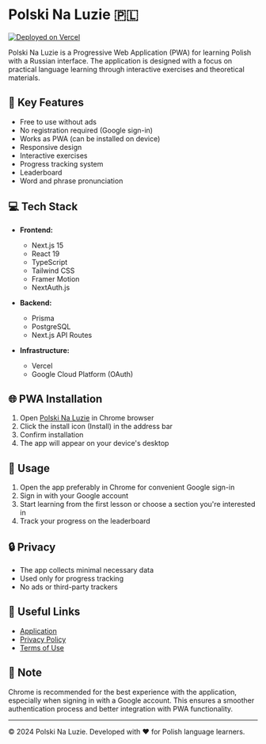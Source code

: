 # Polski Na Luzie 🇵🇱

[![Deployed on Vercel](https://img.shields.io/badge/Deployed%20on-Vercel-black.svg)](https://polski-na-luzie.vercel.app/)

Polski Na Luzie is a Progressive Web Application (PWA) for learning Polish with a Russian interface. The application is designed with a focus on practical language learning through interactive exercises and theoretical materials.

## 🚀 Key Features

- Free to use without ads
- No registration required (Google sign-in)
- Works as PWA (can be installed on device)
- Responsive design
- Interactive exercises
- Progress tracking system
- Leaderboard
- Word and phrase pronunciation

## 💻 Tech Stack

- **Frontend:**
  - Next.js 15
  - React 19
  - TypeScript
  - Tailwind CSS
  - Framer Motion
  - NextAuth.js

- **Backend:**
  - Prisma
  - PostgreSQL
  - Next.js API Routes

- **Infrastructure:**
  - Vercel
  - Google Cloud Platform (OAuth)

## 🌐 PWA Installation

1. Open [Polski Na Luzie](https://polski-na-luzie.vercel.app/) in Chrome browser
2. Click the install icon (Install) in the address bar
3. Confirm installation
4. The app will appear on your device's desktop

## 📱 Usage

1. Open the app preferably in Chrome for convenient Google sign-in
2. Sign in with your Google account
3. Start learning from the first lesson or choose a section you're interested in
4. Track your progress on the leaderboard

## 🔒 Privacy

- The app collects minimal necessary data
- Used only for progress tracking
- No ads or third-party trackers

## 🔗 Useful Links

- [Application](https://polski-na-luzie.vercel.app/)
- [Privacy Policy](https://polski-na-luzie.vercel.app/privacy)
- [Terms of Use](https://polski-na-luzie.vercel.app/terms)

## 📝 Note

Chrome is recommended for the best experience with the application, especially when signing in with a Google account. This ensures a smoother authentication process and better integration with PWA functionality.

---

© 2024 Polski Na Luzie. Developed with ❤️ for Polish language learners.